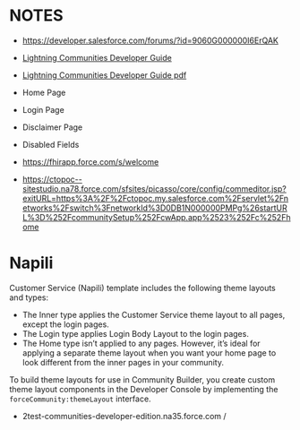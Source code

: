 # NOTES
* https://developer.salesforce.com/forums/?id=9060G000000I6ErQAK 
* [Lightning Communities Developer Guide](https://developer.salesforce.com/docs/atlas.en-us.communities_dev.meta/communities_dev/communities_dev_customize_theme.htm)
* [Lightning Communities Developer Guide pdf](https://resources.docs.salesforce.com/210/latest/en-us/sfdc/pdf/communities_dev.pdf)

* Home Page
* Login Page
* Disclaimer Page
* Disabled Fields
* https://fhirapp.force.com/s/welcome
* https://ctopoc--sitestudio.na78.force.com/sfsites/picasso/core/config/commeditor.jsp?exitURL=https%3A%2F%2Fctopoc.my.salesforce.com%2Fservlet%2Fnetworks%2Fswitch%3FnetworkId%3D0DB1N000000PMPg%26startURL%3D%252FcommunitySetup%252FcwApp.app%2523%252Fc%252Fhome


# Napili
Customer Service (Napili) template includes the following theme layouts and types:
* The Inner type applies the Customer Service theme layout to all pages, except the login pages.
* The Login type applies Login Body Layout to the login pages.
* The Home type isn’t applied to any pages. However, it’s ideal for applying a separate theme layout when you want your home page to look different from the inner pages in your community.

To build theme layouts for use in Community Builder, you create custom theme layout components in the Developer Console by implementing the `forceCommunity:themeLayout` interface.

* 2test-communities-developer-edition.na35.force.com /

